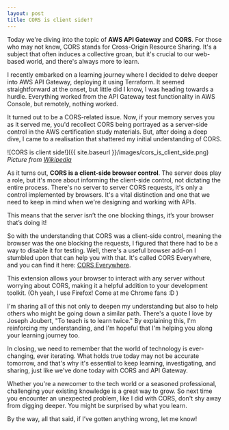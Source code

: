 ```yaml
---
layout: post
title: CORS is client side!?
---
```


Today we're diving into the topic of **AWS API Gateway** and **CORS**. For those who may not know, CORS stands for Cross-Origin Resource Sharing. It's a subject that often induces a collective groan, but it's crucial to our web-based world, and there's always more to learn.

I recently embarked on a learning journey where I decided to delve deeper into AWS API Gateway, deploying it using Terraform. It seemed straightforward at the onset, but little did I know, I was heading towards a hurdle.  Everything worked from the API Gateway test functionality in AWS Console, but remotely, nothing worked.

It turned out to be a CORS-related issue. Now, if your memory serves you as it served me, you'd recollect CORS being portrayed as a server-side control in the AWS certification study materials. But, after doing a deep dive, I came to a realisation that shattered my initial understanding of CORS.

![CORS is client side!]({{ site.baseurl }}/images/cors_is_client_side.png)
*Picture from [Wikipedia](https://en.wikipedia.org/wiki/Cross-origin_resource_sharing)*

As it turns out, **CORS is a client-side browser control**. The server does play a role, but it's more about informing the client-side control, not dictating the entire process. There's no server to server CORS requests, it's only a control implemented by browsers.  It's a vital distinction and one that we need to keep in mind when we're designing and working with APIs.

This means that the server isn’t the one blocking things, it’s your browser that’s doing it!

So with the understanding that CORS was a client-side control, meaning the browser was the one blocking the requests, I figured that there had to be a way to disable it for testing. Well, there's a useful browser add-on I stumbled upon that can help you with that. It's called CORS Everywhere, and you can find it here: [CORS Everywhere](https://addons.mozilla.org/en-US/firefox/addon/cors-everywhere/).

This extension allows your browser to interact with any server without worrying about CORS, making it a helpful addition to your development toolkit. (Oh yeah, I use Firefox! Come at me Chrome fans :D )

I'm sharing all of this not only to deepen my understanding but also to help others who might be going down a similar path. There's a quote I love by Joseph Joubert, "To teach is to learn twice." By explaining this, I'm reinforcing my understanding, and I'm hopeful that I'm helping you along your learning journey too.

In closing, we need to remember that the world of technology is ever-changing, ever iterating. What holds true today may not be accurate tomorrow, and that's why it's essential to keep learning, investigating, and sharing, just like we've done today with CORS and API Gateway.

Whether you're a newcomer to the tech world or a seasoned professional, challenging your existing knowledge is a great way to grow. So next time you encounter an unexpected problem, like I did with CORS, don't shy away from digging deeper. You might be surprised by what you learn.

By the way, all that said, if I’ve gotten anything wrong, let me know!
